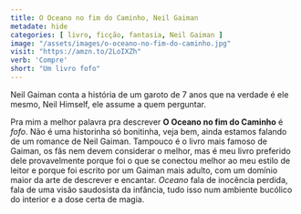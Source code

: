 ```yaml
---
title: O Oceano no fim do Caminho, Neil Gaiman
metadate: hide
categories: [ livro, ficção, fantasia, Neil Gaiman ]
image: "/assets/images/o-oceano-no-fim-do-caminho.jpg"
visit: "https://amzn.to/2LoIXZh"
verb: 'Compre'
short: "Um livro fofo"
---
```


Neil Gaiman conta a história de um garoto de 7 anos que na verdade é ele mesmo, Neil Himself, ele assume a quem perguntar.

Pra mim a melhor palavra pra descrever **O Oceano no fim do Caminho** é *fofo*. Não é uma historinha só bonitinha, veja bem, ainda estamos falando de um romance de Neil Gaiman. Tampouco é o livro mais famoso de Gaiman, os fãs nem devem considerar o melhor, mas é meu livro preferido dele provavelmente porque foi o que se conectou melhor ao meu estilo de leitor e porque foi escrito por um Gaiman mais adulto, com um domínio maior da arte de descrever e encantar. *Oceano* fala de inocência perdida, fala de uma visão saudosista da infância, tudo isso num ambiente bucólico do interior e a dose certa de magia.

